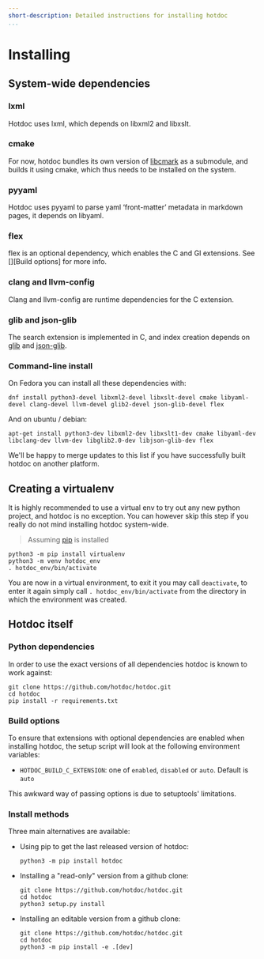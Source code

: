 ```yaml
---
short-description: Detailed instructions for installing hotdoc
...
```


# Installing

## System-wide dependencies

### lxml

Hotdoc uses lxml, which depends on libxml2 and libxslt.

### cmake

For now, hotdoc bundles its own version of [libcmark](https://github.com/jgm/cmark) as a submodule, and builds it using cmake, which thus needs to be installed on the system.

### pyyaml

Hotdoc uses pyyaml to parse yaml ‘front-matter’ metadata in markdown pages, it depends on libyaml.

### flex

flex is an optional dependency, which enables the C and GI extensions. See [][Build options] for more info.

### clang and llvm-config

Clang and llvm-config are runtime dependencies for the C extension. 

### glib and json-glib

The search extension is implemented in C, and index creation depends on [glib](https://developer.gnome.org/glib/) and [json-glib](https://developer.gnome.org/json-glib/).

### Command-line install

On Fedora you can install all these dependencies with:

```
dnf install python3-devel libxml2-devel libxslt-devel cmake libyaml-devel clang-devel llvm-devel glib2-devel json-glib-devel flex
```

And on ubuntu / debian:

```
apt-get install python3-dev libxml2-dev libxslt1-dev cmake libyaml-dev libclang-dev llvm-dev libglib2.0-dev libjson-glib-dev flex
```

We'll be happy to merge updates to this list if you have successfully built hotdoc on another platform.

## Creating a virtualenv

It is highly recommended to use a virtual env to try out any new python project, and hotdoc is no exception. You can however skip this step if you really do not
mind installing hotdoc system-wide.

> Assuming [pip](https://pip.pypa.io/en/stable/) is installed

```
python3 -m pip install virtualenv
python3 -m venv hotdoc_env
. hotdoc_env/bin/activate
```

You are now in a virtual environment, to exit it you may call `deactivate`, to enter it again simply call `. hotdoc_env/bin/activate` from the directory in which the environment was created.

## Hotdoc itself

### Python dependencies

In order to use the exact versions of all dependencies hotdoc is known to work against:
```
git clone https://github.com/hotdoc/hotdoc.git
cd hotdoc
pip install -r requirements.txt
```

### Build options

To ensure that extensions with optional dependencies are enabled when installing hotdoc, the setup script will look at the following environment variables:

- `HOTDOC_BUILD_C_EXTENSION`: one of `enabled`, `disabled` or `auto`. Default is `auto`

This awkward way of passing options is due to setuptools' limitations.

### Install methods

Three main alternatives are available:

* Using pip to get the last released version of hotdoc:
  ```
  python3 -m pip install hotdoc
  ```

* Installing a "read-only" version from a github clone:
  ```
  git clone https://github.com/hotdoc/hotdoc.git
  cd hotdoc
  python3 setup.py install
  ```

* Installing an editable version from a github clone:
  ```
  git clone https://github.com/hotdoc/hotdoc.git
  cd hotdoc
  python3 -m pip install -e .[dev]
  ```
